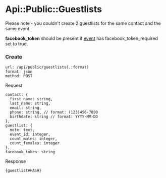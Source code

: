 # Api::Public::Guestlists

Please note - you couldn't create 2 guestlists for the same contact and the
 same event.

**facebook_token** should be present if
 [event](/api/public/events.md#eventhash) has facebook_token_required
 set to true.

### Create
    url: /api/public/guestlists(.:format)
    format: json
    method: POST

  Request

    contact: {
      first_name: string,
      last_name: string,
      email: string,
      phone: string, // format: (123)456-7890
      birthdate: string // format: YYYY-MM-DD
    },
    guestlist: {
      note: text,
      event_id: integer,
      count_males: integer,
      count_females: integer
    },
    facebook_token: string

  Response

    {guestlist#HASH}
